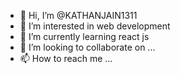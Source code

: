 - 👋 Hi, I’m @KATHANJAIN1311
- 👀 I’m interested in web development
- 🌱 I’m currently learning react js
- 💞️ I’m looking to collaborate on ...
- 📫 How to reach me ...

<!---
KATHANJAIN1311/KATHANJAIN1311 is a ✨ special ✨ repository because its `README.md` (this file) appears on your GitHub profile.
You can click the Preview link to take a look at your changes.
--->
